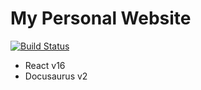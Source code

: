 # My Personal Website

[![Build Status](https://travis-ci.com/hatamiarash7/MyWebSite.svg?branch=v2)](https://travis-ci.com/hatamiarash7/MyWebSite)

-   React v16
-   Docusaurus v2

